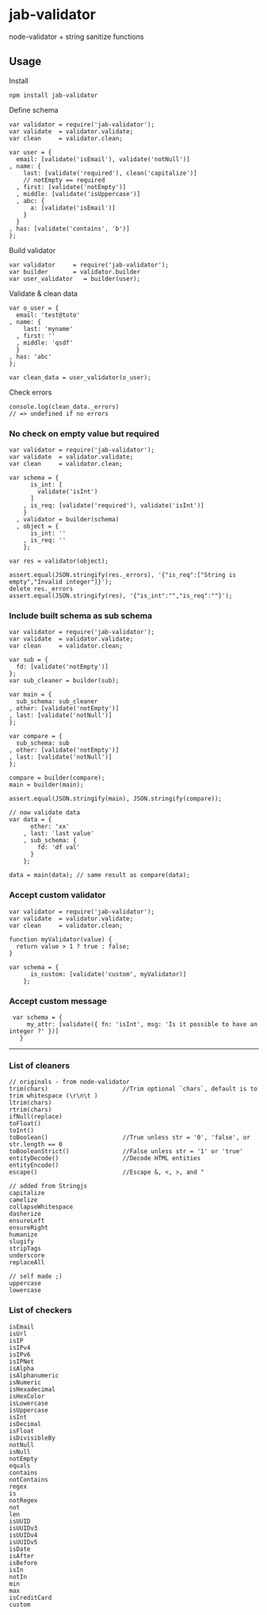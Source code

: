 jab-validator
=============

node-validator + string sanitize functions


## Usage

Install

    npm install jab-validator


Define schema

    var validator = require('jab-validator');
    var validate  = validator.validate;
    var clean     = validator.clean;

    var user = {
      email: [validate('isEmail'), validate('notNull')]
    , name: {
        last: [validate('required'), clean('capitalize')]
        // notEmpty == required
      , first: [validate('notEmpty')]
      , middle: [validate('isUppercase')]
      , abc: {
          a: [validate('isEmail')]
        }
      }
    , has: [validate('contains', 'b')]
    };

Build validator

    var validator     = require('jab-validator');
    var builder       = validator.builder
    var user_validator   = builder(user);

Validate & clean data

    var o_user = {
      email: 'test@toto'
    , name: {
        last: 'myname'
      , first: ''
      , middle: 'qsdf'
      }
    , has: 'abc'
    };

    var clean_data = user_validator(o_user);


Check errors

    console.log(clean_data._errors)
    // => undefined if no errors

### No check on empty value but required

    var validator = require('jab-validator');
    var validate  = validator.validate;
    var clean     = validator.clean;

    var schema = {
          is_int: [
            validate('isInt')
          ]
        , is_req: [validate('required'), validate('isInt')]
        }
      , validator = builder(schema)
      , object = {
          is_int: ''
        , is_req: ''
        };

    var res = validator(object);

    assert.equal(JSON.stringify(res._errors), '{"is_req":["String is empty","Invalid integer"]}');
    delete res._errors
    assert.equal(JSON.stringify(res), '{"is_int":"","is_req":""}');



### Include built schema as sub schema

    var validator = require('jab-validator');
    var validate  = validator.validate;
    var clean     = validator.clean;

    var sub = {
      fd: [validate('notEmpty')]
    };
    var sub_cleaner = builder(sub);

    var main = {
      sub_schema: sub_cleaner
    , other: [validate('notEmpty')]
    , last: [validate('notNull')]
    };

    var compare = {
      sub_schema: sub
    , other: [validate('notEmpty')]
    , last: [validate('notNull')]
    };

    compare = builder(compare);
    main = builder(main);

    assert.equal(JSON.stringify(main), JSON.stringify(compare));

    // now validate data
    var data = {
          other: 'xx'
        , last: 'last value'
        , sub_schema: {
            fd: 'df val'
          }
        };

    data = main(data); // same result as compare(data);


### Accept custom validator

    var validator = require('jab-validator');
    var validate  = validator.validate;
    var clean     = validator.clean;

    function myValidator(value) {
      return value > 1 ? true : false;
    }

    var schema = {
          is_custom: [validate('custom', myValidator)]
        };


### Accept custom message

     var schema = {
         my_attr: [validate({ fn: 'isInt', msg: 'Is it possible to have an integer ?' })]
       }



*****************************************************


### List of cleaners

    // originals - from node-validator
    trim(chars)                     //Trim optional `chars`, default is to trim whitespace (\r\n\t )
    ltrim(chars)
    rtrim(chars)
    ifNull(replace)
    toFloat()
    toInt()
    toBoolean()                     //True unless str = '0', 'false', or str.length == 0
    toBooleanStrict()               //False unless str = '1' or 'true'
    entityDecode()                  //Decode HTML entities
    entityEncode()
    escape()                        //Escape &, <, >, and "

    // added from Stringjs
    capitalize
    camelize
    collapseWhitespace
    dasherize
    ensureLeft
    ensureRight
    humanize
    slugify
    stripTags
    underscore
    replaceAll

    // self made ;)
    uppercase
    lowercase

### List of checkers

    isEmail
    isUrl
    isIP
    isIPv4
    isIPv6
    isIPNet
    isAlpha
    isAlphanumeric
    isNumeric
    isHexadecimal
    isHexColor
    isLowercase
    isUppercase
    isInt
    isDecimal
    isFloat
    isDivisibleBy
    notNull
    isNull
    notEmpty
    equals
    contains
    notContains
    regex
    is
    notRegex
    not
    len
    isUUID
    isUUIDv3
    isUUIDv4
    isUUIDv5
    isDate
    isAfter
    isBefore
    isIn
    notIn
    min
    max
    isCreditCard
    custom


